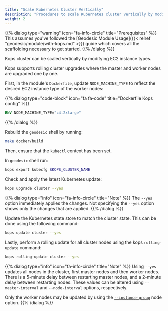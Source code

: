 ```yaml
---
title: "Scale Kubernetes Cluster Vertically"
description: "Procedures to scale Kubernetes cluster vertically by modifying EC2 instance types"
weight: 2
---
```


{{% dialog type="warning" icon="fa-info-circle" title="Prerequisites" %}}
This assumes you've followed the [Geodesic Module Usage]({{< relref "geodesic/module/with-kops.md" >}}) guide which covers all the scaffolding necessary to get started.
{{% /dialog %}}

Kops cluster can be scaled vertically by modifying EC2 instance types. 

Kops supports rolling cluster upgrades where the master and worker nodes are upgraded one by one.

First, in the module's `Dockerfile`, update `NODE_MACHINE_TYPE` to reflect the desired EC2 instance type of the worker nodes:

{{% dialog type="code-block" icon="fa fa-code" title="Dockerfile Kops config" %}}
```dockerfile
ENV NODE_MACHINE_TYPE="c4.2xlarge"
```
{{% /dialog %}}

Rebuild the `geodesic` shell by running:

```sh
make docker/build
```

Then, ensure that the `kubectl` context has been set.

In `geodesic` shell run:

```sh
kops export kubecfg $KOPS_CLUSTER_NAME
```

Check and apply the latest Kubernetes update:

```sh
kops upgrade cluster --yes
```

{{% dialog type="info" icon="fa-info-circle" title="Note" %}}
The `--yes` option immediately applies the changes. Not specifying the `--yes` option shows only the changes that are applied.
{{% /dialog %}}

Update the Kubernetes state store to match the cluster state. This can be done using the following command:

```sh
kops update cluster --yes
```

Lastly, perform a rolling update for all cluster nodes using the kops `rolling-update` command:

```sh
kops rolling-update cluster --yes
```

{{% dialog type="info" icon="fa-info-circle" title="Note" %}}
Using `--yes` updates all nodes in the cluster, first master nodes and then worker nodes.
There is a 5-minute delay between restarting master nodes, and a 2-minute delay between restarting nodes. 
These values can be altered using `--master-interval` and `--node-interval` options, respectively.

Only the worker nodes may be updated by using the [`--instance-group`](https://github.com/kubernetes/kops/blob/master/docs/instance_groups.md) node option.
{{% /dialog %}}
